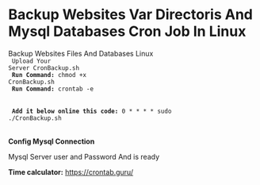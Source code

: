 # Backup Websites Var Directoris And Mysql Databases Cron Job In Linux
Backup Websites Files And Databases Linux
<br>
<code>
  Upload Your Server CronBackup.sh
</code>
<br>
<code>
  <b>Run Command:</b> chmod +x  CronBackup.sh
</code>
<br>
<code>
  <b>Run Command:</b> crontab -e  
</code>
<br>
<code>
  <b>Add it below online this code:</b>
0 * * * *  sudo ./CronBackup.sh 
</code> 

<br>
<b>Config Mysql Connection</b>

Mysql Server user and Password And is ready

<b>Time calculator:</b> https://crontab.guru/
